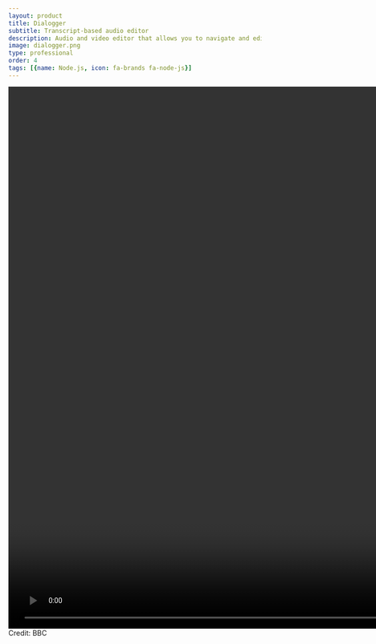 ```yaml
---
layout: product
title: Dialogger
subtitle: Transcript-based audio editor
description: Audio and video editor that allows you to navigate and edit recordings using a text-based interface.
image: dialogger.png
type: professional
order: 4
tags: [{name: Node.js, icon: fa-brands fa-node-js}]
---
```


<p class="video">
    <video width="1920" height="1080" controls>
        <source type="video/webm" src="/assets/vid/discourse.webm" />
    </video><br />
    <span class="video-credit">Credit: BBC</span>
</p>